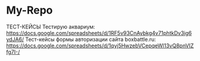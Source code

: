 # My-Repo

ТЕСТ-КЕЙСЫ
Тестирую аквариум: https://docs.google.com/spreadsheets/d/1RF5v93CnAybkg4v71phtkDv3ig6ydJA6/
Тест-кейсы формы авторизации сайта boxbattle.ru: https://docs.google.com/spreadsheets/d/1qyj5HwzebVCepqeWl13vQ8pnVIZfg7I-/
